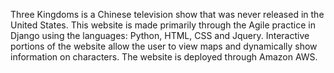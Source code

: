 Three Kingdoms is a Chinese television show that was never released in the United States. 
This website is made primarily through the Agile practice in Django using the languages: Python, HTML, CSS and Jquery. 
Interactive portions of the website allow the user to view maps and dynamically show information on characters. 
The website is deployed through Amazon AWS.
